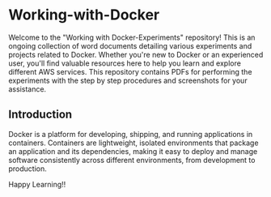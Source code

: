 # Working-with-Docker

Welcome to the "Working with Docker-Experiments" repository! This is an ongoing collection of word documents detailing various experiments and projects related to Docker. Whether you're new to Docker or an experienced user, you'll find valuable resources here to help you learn and explore different AWS services.
This repository contains PDFs for performing the experiments with the step by step procedures and screenshots for your assistance.

## Introduction

Docker is a platform for developing, shipping, and running applications in containers. Containers are lightweight, isolated environments that package an application and its dependencies, making it easy to deploy and manage software consistently across different environments, from development to production.

Happy Learning!!
